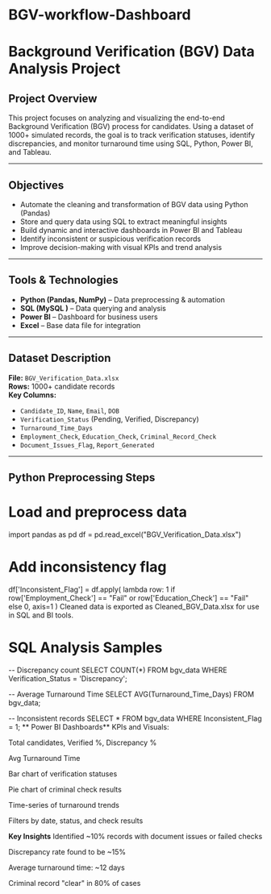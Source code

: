 # BGV-workflow-Dashboard

# Background Verification (BGV) Data Analysis Project

##  Project Overview

This project focuses on analyzing and visualizing the end-to-end Background Verification (BGV) process for candidates. Using a dataset of 1000+ simulated records, the goal is to track verification statuses, identify discrepancies, and monitor turnaround time using SQL, Python, Power BI, and Tableau.

---

##  Objectives

- Automate the cleaning and transformation of BGV data using Python (Pandas)
- Store and query data using SQL to extract meaningful insights
- Build dynamic and interactive dashboards in Power BI and Tableau
- Identify inconsistent or suspicious verification records
- Improve decision-making with visual KPIs and trend analysis

---

## Tools & Technologies

- **Python (Pandas, NumPy)** – Data preprocessing & automation
- **SQL (MySQL )** – Data querying and analysis
- **Power BI** – Dashboard for business users
- **Excel** – Base data file for integration

---

## Dataset Description

**File:** `BGV_Verification_Data.xlsx`  
**Rows:** 1000+ candidate records  
**Key Columns:**
- `Candidate_ID`, `Name`, `Email`, `DOB`
- `Verification_Status` (Pending, Verified, Discrepancy)
- `Turnaround_Time_Days`
- `Employment_Check`, `Education_Check`, `Criminal_Record_Check`
- `Document_Issues_Flag`, `Report_Generated`

---

## Python Preprocessing Steps

# Load and preprocess data
import pandas as pd
df = pd.read_excel("BGV_Verification_Data.xlsx")

# Add inconsistency flag
df['Inconsistent_Flag'] = df.apply(
    lambda row: 1 if row['Employment_Check'] == "Fail" or row['Education_Check'] == "Fail" else 0,
    axis=1
)
Cleaned data is exported as Cleaned_BGV_Data.xlsx for use in SQL and BI tools.

# SQL Analysis Samples

-- Discrepancy count
SELECT COUNT(*) FROM bgv_data WHERE Verification_Status = 'Discrepancy';

-- Average Turnaround Time
SELECT AVG(Turnaround_Time_Days) FROM bgv_data;

-- Inconsistent records
SELECT * FROM bgv_data WHERE Inconsistent_Flag = 1;
** Power BI  Dashboards**
KPIs and Visuals:

Total candidates, Verified %, Discrepancy %

Avg Turnaround Time

Bar chart of verification statuses

Pie chart of criminal check results

Time-series of turnaround trends

Filters by date, status, and check results

**Key Insights**
Identified ~10% records with document issues or failed checks

Discrepancy rate found to be ~15%

Average turnaround time: ~12 days

Criminal record "clear" in 80% of cases

